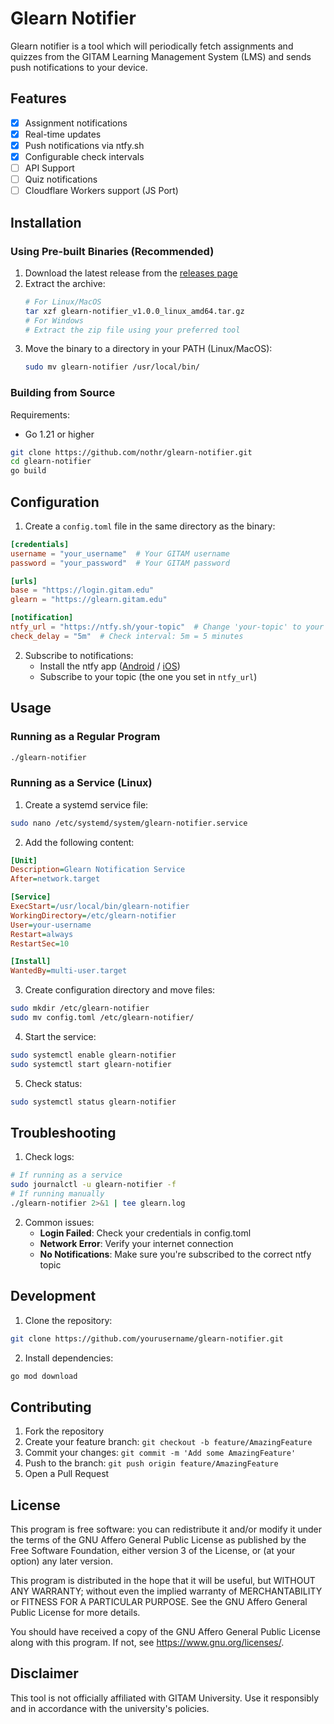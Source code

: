 # Glearn Notifier

Glearn notifier is a tool which will periodically fetch assignments and quizzes from the GITAM Learning Management System (LMS) and sends push notifications to your device.

## Features
- [x] Assignment notifications
- [x] Real-time updates
- [x] Push notifications via ntfy.sh
- [x] Configurable check intervals
- [ ] API Support
- [ ] Quiz notifications
- [ ] Cloudflare Workers support (JS Port)

## Installation
### Using Pre-built Binaries (Recommended)
1. Download the latest release from the [releases page](https://github.com/nothr/glearn-notifier/releases)
2. Extract the archive:
   ```bash
   # For Linux/MacOS
   tar xzf glearn-notifier_v1.0.0_linux_amd64.tar.gz
   # For Windows
   # Extract the zip file using your preferred tool
   ```
3. Move the binary to a directory in your PATH (Linux/MacOS):
   ```bash
   sudo mv glearn-notifier /usr/local/bin/
   ```

### Building from Source
Requirements:
- Go 1.21 or higher
```bash
git clone https://github.com/nothr/glearn-notifier.git
cd glearn-notifier
go build
```

## Configuration
1. Create a `config.toml` file in the same directory as the binary:
```toml
[credentials]
username = "your_username"  # Your GITAM username
password = "your_password"  # Your GITAM password

[urls]
base = "https://login.gitam.edu"
glearn = "https://glearn.gitam.edu"

[notification]
ntfy_url = "https://ntfy.sh/your-topic"  # Change 'your-topic' to your preferred notification channel
check_delay = "5m"  # Check interval: 5m = 5 minutes
```

2. Subscribe to notifications:
   - Install the ntfy app ([Android](https://play.google.com/store/apps/details?id=io.heckel.ntfy) / [iOS](https://apps.apple.com/us/app/ntfy/id1625396347))
   - Subscribe to your topic (the one you set in `ntfy_url`)

## Usage
### Running as a Regular Program
```bash
./glearn-notifier
```

### Running as a Service (Linux)
1. Create a systemd service file:
```bash
sudo nano /etc/systemd/system/glearn-notifier.service
```

2. Add the following content:
```ini
[Unit]
Description=Glearn Notification Service
After=network.target

[Service]
ExecStart=/usr/local/bin/glearn-notifier
WorkingDirectory=/etc/glearn-notifier
User=your-username
Restart=always
RestartSec=10

[Install]
WantedBy=multi-user.target
```

3. Create configuration directory and move files:
```bash
sudo mkdir /etc/glearn-notifier
sudo mv config.toml /etc/glearn-notifier/
```

4. Start the service:
```bash
sudo systemctl enable glearn-notifier
sudo systemctl start glearn-notifier
```

5. Check status:
```bash
sudo systemctl status glearn-notifier
```

## Troubleshooting
1. Check logs:
```bash
# If running as a service
sudo journalctl -u glearn-notifier -f
# If running manually
./glearn-notifier 2>&1 | tee glearn.log
```

2. Common issues:
   - **Login Failed**: Check your credentials in config.toml
   - **Network Error**: Verify your internet connection
   - **No Notifications**: Make sure you're subscribed to the correct ntfy topic

## Development
1. Clone the repository:
```bash
git clone https://github.com/yourusername/glearn-notifier.git
```

2. Install dependencies:
```bash
go mod download
```

## Contributing
1. Fork the repository
2. Create your feature branch: `git checkout -b feature/AmazingFeature`
3. Commit your changes: `git commit -m 'Add some AmazingFeature'`
4. Push to the branch: `git push origin feature/AmazingFeature`
5. Open a Pull Request

## License
This program is free software: you can redistribute it and/or modify it under the terms of the GNU Affero General Public License as published by the Free Software Foundation, either version 3 of the License, or (at your option) any later version.

This program is distributed in the hope that it will be useful, but WITHOUT ANY WARRANTY; without even the implied warranty of MERCHANTABILITY or FITNESS FOR A PARTICULAR PURPOSE. See the GNU Affero General Public License for more details.

You should have received a copy of the GNU Affero General Public License along with this program. If not, see <https://www.gnu.org/licenses/>.

## Disclaimer
This tool is not officially affiliated with GITAM University. Use it responsibly and in accordance with the university's policies.
